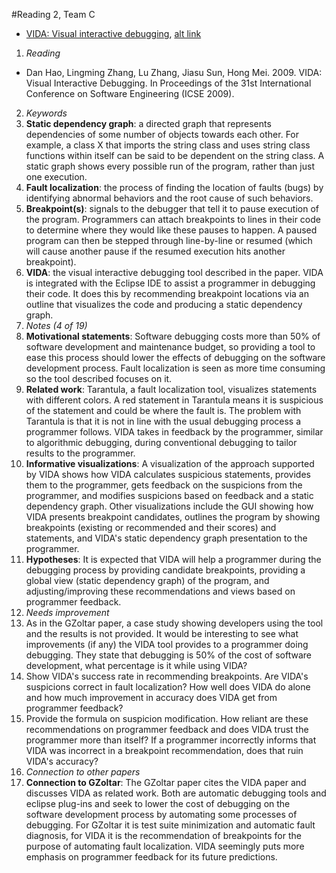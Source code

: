 #Reading 2, Team C
* [VIDA: Visual interactive debugging](http://dl.acm.org.prox.lib.ncsu.edu/citation.cfm?id=1555079), [alt link](http://ieeexplore.ieee.org/document/5070561/)

1. *Reading*
  + Dan Hao, Lingming Zhang, Lu Zhang, Jiasu Sun, Hong Mei. 2009. VIDA: Visual Interactive Debugging. In Proceedings of the 31st International Conference on Software Engineering (ICSE 2009).
2. *Keywords*
  1. **Static dependency graph**: a directed graph that represents dependencies of some number of objects towards each other. For example, a class X that imports the string class and uses string class functions within itself can be said to be dependent on the string class. A static graph shows every possible run of the program, rather than just one execution.
  2. **Fault localization**: the process of finding the location of faults (bugs) by identifying abnormal behaviors and the root cause of such behaviors. 
  3. **Breakpoint(s)**: signals to the debugger that tell it to pause execution of the program. Programmers can attach breakpoints to lines in their code to determine where they would like these pauses to happen. A paused program can then be stepped through line-by-line or resumed (which will cause another pause if the resumed execution hits another breakpoint). 
  4. **VIDA**: the visual interactive debugging tool described in the paper. VIDA is integrated with the Eclipse IDE to assist a programmer in debugging their code. It does this by recommending breakpoint locations via an outline that visualizes the code and producing a static dependency graph.
3. *Notes (4 of 19)*
  1. **Motivational statements**: Software debugging costs more than 50% of software development and maintenance budget, so providing a tool to ease this process should lower the effects of debugging on the software development process. Fault localization is seen as more time consuming so the tool described focuses on it.
  2. **Related work**: Tarantula, a fault localization tool, visualizes statements with different colors. A red statement in Tarantula means it is suspicious of the statement and could be where the fault is. The problem with Tarantula is that it is not in line with the usual debugging process a programmer follows. VIDA takes in feedback by the programmer, similar to algorithmic debugging, during conventional debugging to tailor results to the programmer.
  3. **Informative visualizations**: A visualization of the approach supported by VIDA shows how VIDA calculates suspicious statements, provides them to the programmer, gets feedback on the suspicions from the programmer, and modifies suspicions based on feedback and a static dependency graph. Other visualizations include the GUI showing how VIDA presents breakpoint candidates, outlines the program by showing breakpoints (existing or recommended and their scores) and statements, and VIDA's static dependency graph presentation to the programmer.
  4. **Hypotheses**: It is expected that VIDA will help a programmer during the debugging process by providing candidate breakpoints, providing a global view (static dependency graph) of the program, and adjusting/improving these recommendations and views based on programmer feedback.
4. *Needs improvement*
  1. As in the GZoltar paper, a case study showing developers using the tool and the results is not provided. It would be interesting to see what improvements (if any) the VIDA tool provides to a programmer doing debugging. They state that debugging is 50% of the cost of software development, what percentage is it while using VIDA? 
  2. Show VIDA's success rate in recommending breakpoints. Are VIDA's suspicions correct in fault localization? How well does VIDA do alone and how much improvement in accuracy does VIDA get from programmer feedback?
  3. Provide the formula on suspicion modification. How reliant are these recommendations on programmer feedback and does VIDA trust the programmer more than itself? If a programmer incorrectly informs that VIDA was incorrect in a breakpoint recommendation, does that ruin VIDA's accuracy?
5. *Connection to other papers*
  1. **Connection to GZoltar**: The GZoltar paper cites the VIDA paper and discusses VIDA as related work. Both are automatic debugging tools and eclipse plug-ins and seek to lower the cost of debugging on the software development process by automating some processes of debugging. For GZoltar it is test suite minimization and automatic fault diagnosis, for VIDA it is the recommendation of breakpoints for the purpose of automating fault localization. VIDA seemingly puts more emphasis on programmer feedback for its future predictions.
